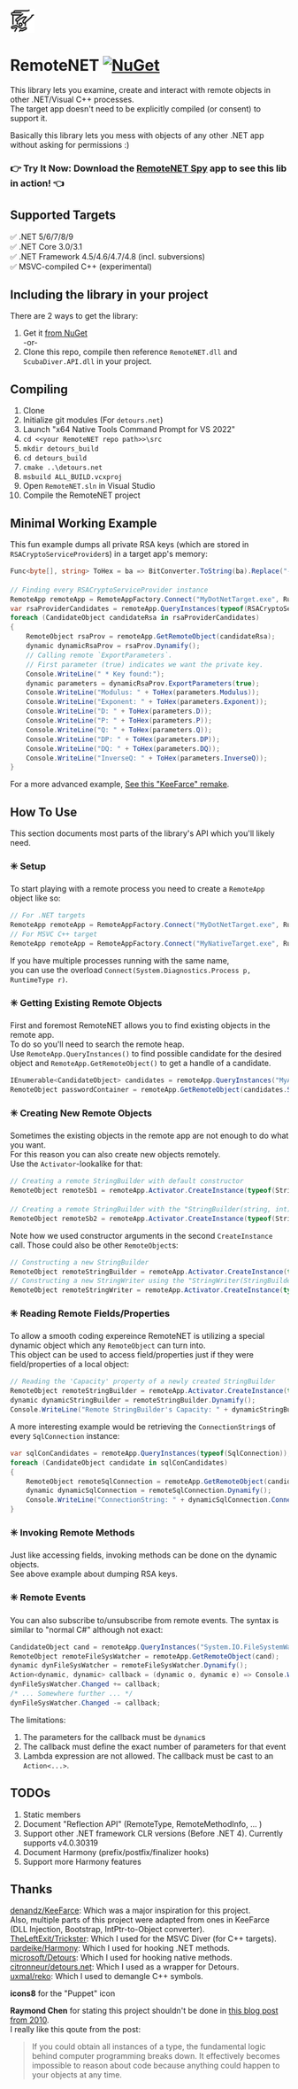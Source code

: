 ![icon](https://raw.githubusercontent.com/theXappy/RemoteNET/main/icon.png)
# RemoteNET [![NuGet][nuget-image]][nuget-link]
This library lets you examine, create and interact with remote objects in other .NET/Visual C++ processes.  
The target app doesn't need to be explicitly compiled (or consent) to support it.

Basically this library lets you mess with objects of any other .NET app without asking for permissions :)

### 👉 Try It Now: Download the [RemoteNET Spy](https://github.com/theXappy/rnet-kit) app to see this lib in action! 👈


## **Supported Targets**  
✅ .NET 5/6/7/8/9  
✅ .NET Core 3.0/3.1  
✅ .NET Framework 4.5/4.6/4.7/4.8 (incl. subversions)  
✅ MSVC-compiled C++ (experimental)  

## Including the library in your project
There are 2 ways to get the library:

1. Get it [from NuGet][nuget-link]\
-or-
2. Clone this repo, compile then reference `RemoteNET.dll` and `ScubaDiver.API.dll` in your project.

## Compiling

1. Clone
2. Initialize git modules (For `detours.net`)
3. Launch "x64 Native Tools Command Prompt for VS 2022"
4. `cd <<your RemoteNET repo path>>\src`
5. `mkdir detours_build`
6. `cd detours_build`
7. `cmake ..\detours.net`
8. `msbuild ALL_BUILD.vcxproj`
9. Open `RemoteNET.sln` in Visual Studio
10. Compile the RemoteNET project

## Minimal Working Example
This fun example dumps all private RSA keys (which are stored in `RSACryptoServiceProvider`s) in a target app's memory:
```C#
Func<byte[], string> ToHex = ba => BitConverter.ToString(ba).Replace("-", "");

// Finding every RSACryptoServiceProvider instance
RemoteApp remoteApp = RemoteAppFactory.Connect("MyDotNetTarget.exe", RuntimeType.Managed);
var rsaProviderCandidates = remoteApp.QueryInstances(typeof(RSACryptoServiceProvider));
foreach (CandidateObject candidateRsa in rsaProviderCandidates)
{
    RemoteObject rsaProv = remoteApp.GetRemoteObject(candidateRsa);
    dynamic dynamicRsaProv = rsaProv.Dynamify();
    // Calling remote `ExportParameters`.
    // First parameter (true) indicates we want the private key.
    Console.WriteLine(" * Key found:");
    dynamic parameters = dynamicRsaProv.ExportParameters(true);
    Console.WriteLine("Modulus: " + ToHex(parameters.Modulus));
    Console.WriteLine("Exponent: " + ToHex(parameters.Exponent));
    Console.WriteLine("D: " + ToHex(parameters.D));
    Console.WriteLine("P: " + ToHex(parameters.P));
    Console.WriteLine("Q: " + ToHex(parameters.Q));
    Console.WriteLine("DP: " + ToHex(parameters.DP));
    Console.WriteLine("DQ: " + ToHex(parameters.DQ));
    Console.WriteLine("InverseQ: " + ToHex(parameters.InverseQ));
}
```

For a more advanced example, [See this "KeeFarce" remake](./KeeFarce_lookalike.md).

## How To Use
This section documents most parts of the library's API which you'll likely need.

### ✳️ Setup
To start playing with a remote process you need to create a `RemoteApp` object like so:
```C#
// For .NET targets
RemoteApp remoteApp = RemoteAppFactory.Connect("MyDotNetTarget.exe", RuntimeType.Managed);
// For MSVC C++ target
RemoteApp remoteApp = RemoteAppFactory.Connect("MyNativeTarget.exe", RuntimeType.Unmanaged);
```
If you have multiple processes running with the same name,  
you can use the overload `Connect(System.Diagnostics.Process p, RuntimeType r)`.

### ✳️ Getting Existing Remote Objects
First and foremost RemoteNET allows you to find existing objects in the remote app.  
To do so you'll need to search the remote heap.  
Use `RemoteApp.QueryInstances()` to find possible candidate for the desired object and `RemoteApp.GetRemoteObject()` to get a handle of a candidate.  
```C#
IEnumerable<CandidateObject> candidates = remoteApp.QueryInstances("MyApp.PasswordContainer");
RemoteObject passwordContainer = remoteApp.GetRemoteObject(candidates.Single());
```

### ✳️ Creating New Remote Objects
Sometimes the existing objects in the remote app are not enough to do what you want.  
For this reason you can also create new objects remotely.  
Use the `Activator`-lookalike for that:
```C#
// Creating a remote StringBuilder with default constructor
RemoteObject remoteSb1 = remoteApp.Activator.CreateInstance(typeof(StringBuilder));

// Creating a remote StringBuilder with the "StringBuilder(string, int)" ctor
RemoteObject remoteSb2 = remoteApp.Activator.CreateInstance(typeof(StringBuilder), "Hello", 100);
```
Note how we used constructor arguments in the second `CreateInstance` call. Those could also be other `RemoteObject`s:
```C#
// Constructing a new StringBuilder
RemoteObject remoteStringBuilder = remoteApp.Activator.CreateInstance(typeof(StringBuilder));
// Constructing a new StringWriter using the "StringWriter(StringBuilder sb)" ctor
RemoteObject remoteStringWriter = remoteApp.Activator.CreateInstance(typeof(StringWriter), remoteStringBuilder);
```

### ✳️ Reading Remote Fields/Properties
To allow a smooth coding expereince RemoteNET is utilizing a special dynamic object which any `RemoteObject` can turn into.  
This object can be used to access field/properties just if they were field/properties of a local object:
```C#
// Reading the 'Capacity' property of a newly created StringBuilder
RemoteObject remoteStringBuilder = remoteApp.Activator.CreateInstance(typeof(StringBuilder));
dynamic dynamicStringBuilder = remoteStringBuilder.Dynamify();
Console.WriteLine("Remote StringBuilder's Capacity: " + dynamicStringBuilder.Capacity)
```
A more interesting example would be retrieving the `ConnectionString`s of every `SqlConnection` instance:
```C#
var sqlConCandidates = remoteApp.QueryInstances(typeof(SqlConnection));
foreach (CandidateObject candidate in sqlConCandidates)
{
    RemoteObject remoteSqlConnection = remoteApp.GetRemoteObject(candidate);
    dynamic dynamicSqlConnection = remoteSqlConnection.Dynamify();
    Console.WriteLine("ConnectionString: " + dynamicSqlConnection.ConnectionString);
}
```

### ✳️ Invoking Remote Methods
Just like accessing fields, invoking methods can be done on the dynamic objects.  
See above example about dumping RSA keys.

### ✳️ Remote Events
You can also subscribe to/unsubscribe from remote events. The syntax is similar to "normal C#" although not exact:
```C#
CandidateObject cand = remoteApp.QueryInstances("System.IO.FileSystemWatcher").Single();
RemoteObject remoteFileSysWatcher = remoteApp.GetRemoteObject(cand);
dynamic dynFileSysWatcher = remoteFileSysWatcher.Dynamify();
Action<dynamic, dynamic> callback = (dynamic o, dynamic e) => Console.WriteLine("Event Invoked!");
dynFileSysWatcher.Changed += callback;
/* ... Somewhere further ... */
dynFileSysWatcher.Changed -= callback;
```
The limitations:  
1. The parameters for the callback must be `dynamic`s
2. The callback must define the exact number of parameters for that event
3. Lambda expression are not allowed. The callback must be cast to an `Action<...>`.

## TODOs
1. Static members
2. Document "Reflection API" (RemoteType, RemoteMethodInfo, ... )
3. Support other .NET framework CLR versions (Before .NET 4). Currently supports v4.0.30319
4. Document Harmony (prefix/postfix/finalizer hooks)
5. Support more Harmony features


## Thanks
[denandz/KeeFarce](https://github.com/denandz/KeeFarce): Which was a major inspiration for this project.  
Also, multiple parts of this project were adapted from ones in KeeFarce (DLL Injection, Bootstrap, IntPtr-to-Object converter).  
[TheLeftExit/Trickster](https://github.com/TheLeftExit/Trickster]): Which I used for the MSVC Diver (for C++ targets).  
[pardeike/Harmony](https://github.com/pardeike/Harmony): Which I used for hooking .NET methods.  
[microsoft/Detours](https://github.com/microsoft/Detours): Which I used for hooking native methods.  
[citronneur/detours.net](https://github.com/citronneur/detours.net): Which I used as a wrapper for Detours.  
[uxmal/reko](https://github.com/uxmal/reko): Which I used to demangle C++ symbols.  

**icons8** for the "Puppet" icon

**Raymond Chen** for stating this project shouldn't be done in [this blog post from 2010](https://devblogs.microsoft.com/oldnewthing/20100812-00/?p=13163).  
I really like this qoute from the post:
>If you could obtain all instances of a type, the fundamental logic behind computer programming breaks down. It effectively becomes impossible to reason about code because anything could happen to your objects at any time.

[nuget-image]: https://img.shields.io/nuget/v/RemoteNET
[nuget-link]: https://www.nuget.org/packages/RemoteNET/
